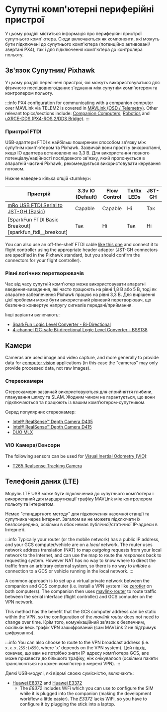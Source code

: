 # Супутні комп'ютерні периферійні пристрої

У цьому розділі міститься інформація про периферійні пристрої супутнього комп'ютера.
Сюди включаються як компоненти, які можуть бути підключені до супутнього комп'ютера (потенційно активовані/звертані PX4), так і для підключення комп'ютера до контролера польоту.

## Зв'язок Супутник/ Pixhawk

У цьому розділі перелічені пристрої, які можуть використовуватися для фізичного послідовного/даних з'єднання між супутнім комп'ютером та контролером польоту.

:::info
PX4 configuration for communicating with a companion computer over MAVLink via TELEM2 is covered in [MAVLink (OSD / Telemetry)](../peripherals/mavlink_peripherals.md#telem2).
Other relevant topics/sections include: [Companion Computers](../companion_computer/index.md), [Robotics](../robotics/index.md) and [uXRCE-DDS (PX4-ROS 2/DDS Bridge)](../middleware/uxrce_dds.md).
:::

### Пристрої FTDI

USB-адаптери FTDI є найбільш поширеним способом зв'язку між супутнім комп'ютером та Pixhawk.
Зазвичай вони прості у використанні, якщо IO адаптера встановлено на 3,3 В.
Для використання повного потенціалу/надійності послідовного зв'язку, який пропонується в апаратній частині Pixhawk, рекомендується використовувати керування потоком.

Нижче наведено кілька опцій «turnkey»:

| Пристрій                                                                                                                                                                                                                       | 3.3v IO (Default) | Flow Control | Tx/Rx LEDs | JST-GH |
| ------------------------------------------------------------------------------------------------------------------------------------------------------------------------------------------------------------------------------ | ---------------------------------------------------- | ------------ | ---------- | ------ |
| [mRo USB FTDI Serial to JST-GH (Basic)][mro_usb_ftdi_serial_to_jst_gh]                                                                                                                                                         | Capable                                              | Capable      | Ні         | Так    |
| [SparkFun FTDI Basic Breakout][sparkfun_ftdi__breakout] | Так                                                  | Ні           | Так        | Ні     |

<!-- Reference links for above table -->

[mro_usb_ftdi_serial_to_jst_gh]: https://store.mrobotics.io/USB-FTDI-Serial-to-JST-GH-p/mro-ftdi-jstgh01-mr.htm
[sparkfun_ftdi basic_breakout]: https://www.sparkfun.com/products/9873

You can also use an off-the-shelf FTDI cable [like this one](https://www.sparkfun.com/products/9717) and connect it to flight controller using the appropriate header adaptor
(JST-GH connectors are specified in the Pixhawk standard, but you should confirm the connectors for your flight controller).

### Рівні логічних перетворювачів

Час від часу супутній комп'ютер може використовувати апаратні введення-виведення, які часто працюють на рівні 1,8 В або 5 В, тоді як апаратне забезпечення Pixhawk працює на рівні 3,3 В.
Для вирішення цієї проблеми може бути використаний рівневий перетворювач, що безпечно конвертує напругу сигналів передачі/приймання.

Інші варіанти включають:

- [SparkFun Logic Level Converter - Bi-Directional](https://www.sparkfun.com/products/12009)
- [4-channel I2C-safe Bi-directional Logic Level Converter - BSS138](https://www.adafruit.com/product/757)

## Камери

Cameras are used image and video capture, and more generally to provide data for [computer vision](../computer_vision/index.md) applications (in this case the "cameras" may only provide processed data, not raw images).

### Стереокамери

Стереокамери зазвичай використовуються для сприйняття глибини, планування шляху та SLAM.
Жодним чином не гарантується, що вони підключаються та працюють із вашим комп’ютером-супутником.

Серед популярних стереокамер:

- [Intel® RealSense™ Depth Camera D435](https://www.intelrealsense.com/depth-camera-d435/)
- [Intel® RealSense™ Depth Camera D415](https://www.intelrealsense.com/depth-camera-d415/)
- [DUO MLX](https://duo3d.com/product/duo-minilx-lv1)

### VIO Камера/Сенсори

The following sensors can be used for [Visual Inertial Odometry (VIO)](../computer_vision/visual_inertial_odometry.md):

- [T265 Realsense Tracking Camera](../peripherals/camera_t265_vio.md)

## Телефонія даних (LTE)

Модуль LTE USB може бути підключений до супутнього комп'ютера і використаний для маршрутизації трафіку MAVLink між контролером польоту та Інтернетом.

Немає "стандартного методу" для підключення наземної станції та супутника через Інтернет.
Загалом ви не можете підключати їх безпосередньо, оскільки в обох немає публічної/статичної IP-адреси в Інтернеті.

:::info
Typically your router (or the mobile network) has a public IP address, and your GCS computer/vehicle are on a _local_ network.
The router uses network address translation (NAT) to map _outgoing_ requests from your local network to the Internet, and can use the map to route the _responses_ back to requesting system.
However NAT has no way to know where to direct the traffic from an arbitrary external system, so there is no way to _initiate_ a connection to a GCS or vehicle running in the local network.
:::

A common approach is to set up a virtual private network between the companion and GCS computer (i.e. install a VPN system like [zerotier](https://www.zerotier.com/) on both computers).
The companion then uses [mavlink-router](https://github.com/intel/mavlink-router) to route traffic between the serial interface (flight controller) and GCS computer on the VPN network.

This method has the benefit that the GCS computer address can be static within the VPN, so the configuration of the _mavlink router_ does not need to change over time.
Крім того, комунікаційний зв'язок є безпечним, оскільки весь трафік VPN зашифрований (сам MAVLink 2 не підтримує шифрування).

:::info
You can also choose to route to the VPN broadcast address (i.e. `x.x.x.255:14550`, where 'x' depends on the VPN system).
Цей підхід означає, що вам не потрібно знати IP-адресу комп'ютера GCS, але може призвести до більшого трафіку, ніж очікувалося (оскільки пакети транслюються на кожен комп'ютер в мережі VPN).
:::

Деякі USB-модулі, які відомі своєю сумісністю, включають:

- [Huawei E8372](https://consumer.huawei.com/en/mobile-broadband/e8372/) and [Huawei E3372](https://consumer.huawei.com/en/mobile-broadband/e3372/)
  - The _E8372_ includes WiFi which you can use to configure the SIM while it is plugged into the companion (making the development workflow a little easier). The _E3372_ lacks WiFi, so you have to configure it by plugging the stick into a laptop.

